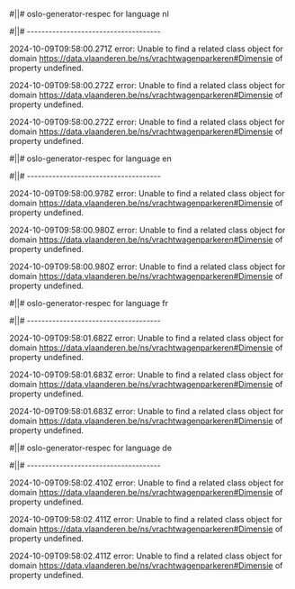 #||# oslo-generator-respec for language nl  

#||# -------------------------------------  

2024-10-09T09:58:00.271Z error: Unable to find a related class object for domain https://data.vlaanderen.be/ns/vrachtwagenparkeren#Dimensie of property undefined.

2024-10-09T09:58:00.272Z error: Unable to find a related class object for domain https://data.vlaanderen.be/ns/vrachtwagenparkeren#Dimensie of property undefined.

2024-10-09T09:58:00.272Z error: Unable to find a related class object for domain https://data.vlaanderen.be/ns/vrachtwagenparkeren#Dimensie of property undefined.

#||# oslo-generator-respec for language en  

#||# -------------------------------------  

2024-10-09T09:58:00.978Z error: Unable to find a related class object for domain https://data.vlaanderen.be/ns/vrachtwagenparkeren#Dimensie of property undefined.

2024-10-09T09:58:00.980Z error: Unable to find a related class object for domain https://data.vlaanderen.be/ns/vrachtwagenparkeren#Dimensie of property undefined.

2024-10-09T09:58:00.980Z error: Unable to find a related class object for domain https://data.vlaanderen.be/ns/vrachtwagenparkeren#Dimensie of property undefined.

#||# oslo-generator-respec for language fr  

#||# -------------------------------------  

2024-10-09T09:58:01.682Z error: Unable to find a related class object for domain https://data.vlaanderen.be/ns/vrachtwagenparkeren#Dimensie of property undefined.

2024-10-09T09:58:01.683Z error: Unable to find a related class object for domain https://data.vlaanderen.be/ns/vrachtwagenparkeren#Dimensie of property undefined.

2024-10-09T09:58:01.683Z error: Unable to find a related class object for domain https://data.vlaanderen.be/ns/vrachtwagenparkeren#Dimensie of property undefined.

#||# oslo-generator-respec for language de  

#||# -------------------------------------  

2024-10-09T09:58:02.410Z error: Unable to find a related class object for domain https://data.vlaanderen.be/ns/vrachtwagenparkeren#Dimensie of property undefined.

2024-10-09T09:58:02.411Z error: Unable to find a related class object for domain https://data.vlaanderen.be/ns/vrachtwagenparkeren#Dimensie of property undefined.

2024-10-09T09:58:02.411Z error: Unable to find a related class object for domain https://data.vlaanderen.be/ns/vrachtwagenparkeren#Dimensie of property undefined.

